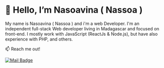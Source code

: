 # 👋 Hello, I’m Nasoavina ( Nassoa )

My name is Nasoavina ( Nassoa ) and i'm a web Developer.
I'm an independent full-stack Web developer living in Madagascar and focused on front-end. I mostly work with JavaScript (ReactJs & Node.js), but have also experience with PHP, and others.

:mailbox: Reach me out!

[![Mail Badge](https://img.shields.io/badge/-nasoavina-c0392b?style=for-the-badge&labelColor=c0392b&logo=gmail&logoColor=white)](mailto:nasoavina.m@gmail.com)